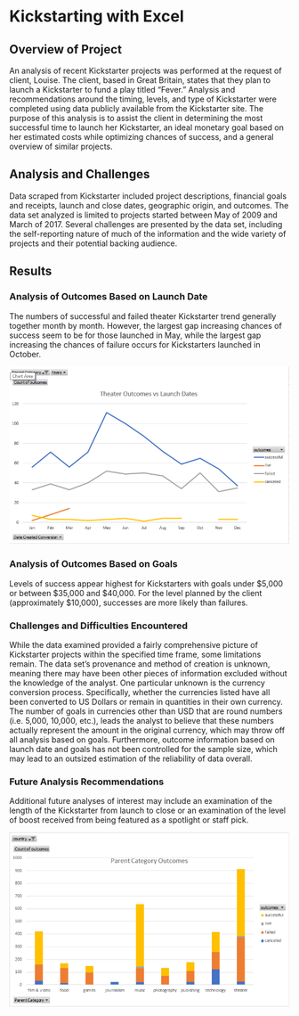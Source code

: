 # Kickstarting with Excel

## Overview of Project
An analysis of recent Kickstarter projects was performed at the request of client, Louise. The client, based in Great Britain, states that they plan to launch a Kickstarter to fund a play titled “Fever.” Analysis and recommendations around the timing, levels, and type of Kickstarter were completed using data publicly available from the Kickstarter site.
The purpose of this analysis is to assist the client in determining the most successful time to launch her Kickstarter, an ideal monetary goal based on her estimated costs while optimizing chances of success, and a general overview of similar projects.

## Analysis and Challenges
Data scraped from Kickstarter included project descriptions, financial goals and receipts, launch and close dates, geographic origin, and outcomes. The data set analyzed is limited to projects started between May of 2009 and March of 2017.
Several challenges are presented by the data set, including the self-reporting nature of much of the information and the wide variety of projects and their potential backing audience. 

## Results

### Analysis of Outcomes Based on Launch Date
The numbers of successful and failed theater Kickstarter trend generally together month by month. However, the largest gap increasing chances of success seem to be for those launched in May, while the largest gap increasing the chances of failure occurs for Kickstarters launched in October.

![TheaterOutcomesvsLaunch](Theater_Outcomes_vs_Launch.png)

### Analysis of Outcomes Based on Goals
Levels of success appear highest for Kickstarters with goals under $5,000 or between $35,000 and $40,000. For the level planned by the client (approximately $10,000), successes are more likely than failures.

### Challenges and Difficulties Encountered
While the data examined provided a fairly comprehensive picture of Kickstarter projects within the specified time frame, some limitations remain. The data set’s provenance and method of creation is unknown, meaning there may have been other pieces of information excluded without the knowledge of the analyst. One particular unknown is the currency conversion process. Specifically, whether the currencies listed have all been converted to US Dollars or remain in quantities in their own currency. The number of goals in currencies other than USD that are round numbers (i.e. 5,000, 10,000, etc.), leads the analyst to believe that these numbers actually represent the amount in the original currency, which may throw off all analysis based on goals. Furthermore, outcome information based on launch date and goals has not been controlled for the sample size, which may lead to an outsized estimation of the reliability of data overall.

### Future Analysis Recommendations
Additional future analyses of interest may include an examination of the length of the Kickstarter from launch to close or an examination of the level of boost received from being featured as a spotlight or staff pick.   


![ParentCategoryOutcomes](ParentCategoryOutcomes.png)


